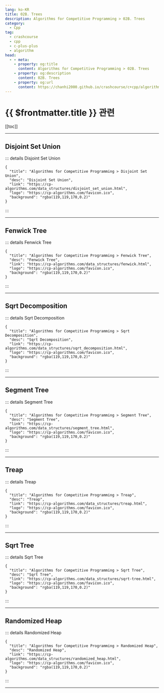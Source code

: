 ```yaml
---
lang: ko-KR
title: 02B. Trees
description: Algorithms for Competitive Programming > 02B. Trees
category:
  - Cpp
tag: 
  - crashcourse
  - cpp
  - c-plus-plus
  - algorithm
head:
  - - meta:
    - property: og:title
      content: Algorithms for Competitive Programming > 02B. Trees
    - property: og:description
      content: 02B. Trees
    - property: og:url
      content: https://chanhi2000.github.io/crashcourse/c+cpp/algorithms-for-competitive-programming/02-data-structures/02B.html
---
```


# {{ $frontmatter.title }} 관련

[[toc]]

---

## Disjoint Set Union

::: details Disjoint Set Union

```component VPCard
{
  "title": "Algorithms for Competitive Programming > Disjoint Set Union",
  "desc": "Disjoint Set Union",
  "link": "https://cp-algorithms.com/data_structures/disjoint_set_union.html",
  "logo": "https://cp-algorithms.com/favicon.ico",
  "background": "rgba(119,119,170,0.2)"
}
```

:::

---

## Fenwick Tree

::: details Fenwick Tree

```component VPCard
{
  "title": "Algorithms for Competitive Programming > Fenwick Tree",
  "desc": "Fenwick Tree",
  "link": "https://cp-algorithms.com/data_structures/fenwick.html",
  "logo": "https://cp-algorithms.com/favicon.ico",
  "background": "rgba(119,119,170,0.2)"
}
```

:::

---

## Sqrt Decomposition

::: details Sqrt Decomposition

```component VPCard
{
  "title": "Algorithms for Competitive Programming > Sqrt Decomposition",
  "desc": "Sqrt Decomposition",
  "link": "https://cp-algorithms.com/data_structures/sqrt_decomposition.html",
  "logo": "https://cp-algorithms.com/favicon.ico",
  "background": "rgba(119,119,170,0.2)"
}
```

:::

---

## Segment Tree

::: details Segment Tree

```component VPCard
{
  "title": "Algorithms for Competitive Programming > Segment Tree",
  "desc": "Segment Tree",
  "link": "https://cp-algorithms.com/data_structures/segment_tree.html",
  "logo": "https://cp-algorithms.com/favicon.ico",
  "background": "rgba(119,119,170,0.2)"
}
```

:::

---

## Treap

::: details Treap

```component VPCard
{
  "title": "Algorithms for Competitive Programming > Treap",
  "desc": "Treap",
  "link": "https://cp-algorithms.com/data_structures/treap.html",
  "logo": "https://cp-algorithms.com/favicon.ico",
  "background": "rgba(119,119,170,0.2)"
}
```

:::

---

## Sqrt Tree

::: details Sqrt Tree

```component VPCard
{
  "title": "Algorithms for Competitive Programming > Sqrt Tree",
  "desc": "Sqrt Tree",
  "link": "https://cp-algorithms.com/data_structures/sqrt-tree.html",
  "logo": "https://cp-algorithms.com/favicon.ico",
  "background": "rgba(119,119,170,0.2)"
}
```

:::

---

## Randomized Heap

::: details Randomized Heap

```component VPCard
{
  "title": "Algorithms for Competitive Programming > Randomized Heap",
  "desc": "Randomized Heap",
  "link": "https://cp-algorithms.com/data_structures/randomized_heap.html",
  "logo": "https://cp-algorithms.com/favicon.ico",
  "background": "rgba(119,119,170,0.2)"
}
```

:::

---

<TagLinks />